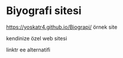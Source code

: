 # Biyografi sitesi

https://yoskatr4.github.io/Biograpi/ örnek site

kendinize özel web sitesi 

linktr ee alternatifi
